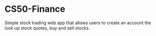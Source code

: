 # CS50-Finance

Simple stock trading web app that allows users to create an account the look up stock quotes, buy and sell stocks.
